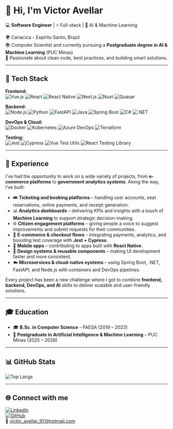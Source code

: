 # 👋 Hi, I'm Victor Avellar

💻 **Software Engineer** | ⚡ Full-stack | 🤖 AI & Machine Learning  

🌍 Cariacica - Espírito Santo, Brazil  
📚 Computer Scientist and currently pursuing a **Postgraduate degree in AI & Machine Learning** (PUC Minas)  
🚀 Passionate about clean code, best practices, and building smart solutions.  

---

## 🚀 Tech Stack

**Frontend:**  
![Vue.js](https://img.shields.io/badge/Vue.js-35495E?style=for-the-badge&logo=vue.js&logoColor=4FC08D) 
![React](https://img.shields.io/badge/React-20232A?style=for-the-badge&logo=react&logoColor=61DAFB) 
![React Native](https://img.shields.io/badge/React_Native-20232A?style=for-the-badge&logo=react&logoColor=61DAFB) 
![Next.js](https://img.shields.io/badge/Next.js-000000?style=for-the-badge&logo=next.js&logoColor=white) 
![Nuxt](https://img.shields.io/badge/Nuxt-00C58E?style=for-the-badge&logo=nuxt.js&logoColor=white) 
![Quasar](https://img.shields.io/badge/Quasar-0277BD?style=for-the-badge&logo=quasar&logoColor=white)  

**Backend:**  
![Node.js](https://img.shields.io/badge/Node.js-339933?style=for-the-badge&logo=node.js&logoColor=white) 
![Python](https://img.shields.io/badge/Python-3776AB?style=for-the-badge&logo=python&logoColor=white) 
![FastAPI](https://img.shields.io/badge/FastAPI-005571?style=for-the-badge&logo=fastapi) 
![Java](https://img.shields.io/badge/Java-ED8B00?style=for-the-badge&logo=openjdk&logoColor=white) 
![Spring Boot](https://img.shields.io/badge/Spring_Boot-6DB33F?style=for-the-badge&logo=spring&logoColor=white) 
![C#](https://img.shields.io/badge/C%23-239120?style=for-the-badge&logo=c-sharp&logoColor=white) 
![.NET](https://img.shields.io/badge/.NET-512BD4?style=for-the-badge&logo=dotnet&logoColor=white)  

**DevOps & Cloud:**  
![Docker](https://img.shields.io/badge/Docker-2496ED?style=for-the-badge&logo=docker&logoColor=white) 
![Kubernetes](https://img.shields.io/badge/Kubernetes-326CE5?style=for-the-badge&logo=kubernetes&logoColor=white) 
![Azure DevOps](https://img.shields.io/badge/Azure_DevOps-0078D7?style=for-the-badge&logo=azure-devops&logoColor=white) 
![Terraform](https://img.shields.io/badge/Terraform-623CE4?style=for-the-badge&logo=terraform&logoColor=white)  

**Testing:**  
![Jest](https://img.shields.io/badge/Jest-C21325?style=for-the-badge&logo=jest&logoColor=white) 
![Cypress](https://img.shields.io/badge/Cypress-17202C?style=for-the-badge&logo=cypress&logoColor=white) 
![Vue Test Utils](https://img.shields.io/badge/Vue_Test_Utils-4FC08D?style=for-the-badge&logo=vue.js&logoColor=white) 
![React Testing Library](https://img.shields.io/badge/RTL-20232A?style=for-the-badge&logo=react&logoColor=61DAFB)  

---

## 💼 Experience

I’ve had the opportunity to work on a wide variety of projects, from **e-commerce platforms** to **government analytics systems**. Along the way, I’ve built:  

- 🎟️ **Ticketing and booking platforms** – handling user accounts, seat reservations, online payments, and receipt generation.  
- 📊 **Analytics dashboards** – delivering KPIs and insights with a touch of **Machine Learning** to support strategic decision-making.  
- 🌐 **Citizen engagement platforms** – giving people a voice to suggest improvements and submit requests for their communities.  
- 🛒 **E-commerce & checkout flows** – integrating payments, analytics, and boosting test coverage with **Jest + Cypress**.  
- 📱 **Mobile apps** – contributing to apps built with **React Native**.  
- 🧩 **Design systems & reusable components** – making UI development faster and more consistent.  
- ☁️ **Microservices & cloud-native systems** – using Spring Boot, .NET, FastAPI, and Node.js with containers and DevOps pipelines.  

Every project has been a new challenge where I got to combine **frontend, backend, DevOps, and AI** skills to deliver scalable and user-friendly solutions.  

---

## 🎓 Education

- 🎓 **B.Sc. in Computer Science** – FAESA (2019 – 2023)  
- 🤖 **Postgraduate in Artificial Intelligence & Machine Learning** – PUC Minas (2025 – 2026)  

---

## 📊 GitHub Stats

![Top Langs](https://github-readme-stats.vercel.app/api/top-langs/?username=vavellar&layout=compact&theme=tokyonight)  

---

## 🌐 Connect with me

[![LinkedIn](https://img.shields.io/badge/LinkedIn-0077B5?style=for-the-badge&logo=linkedin&logoColor=white)](https://linkedin.com/in/victor-avellar-silva-candeias-5395a31b1/)  
[![GitHub](https://img.shields.io/badge/GitHub-100000?style=for-the-badge&logo=github&logoColor=white)](https://github.com/vavellar)  
📧 victor_avellar_97@hotmail.com  
